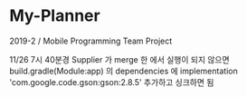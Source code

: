 # My-Planner
2019-2 / Mobile Programming Team Project


11/26 7시 40분경 Supplier 가 merge 한 에서 실행이 되지 않으면 
build.gradle(Module:app) 의 dependencies 에
implementation 'com.google.code.gson:gson:2.8.5' 추가하고 싱크하면 됨
